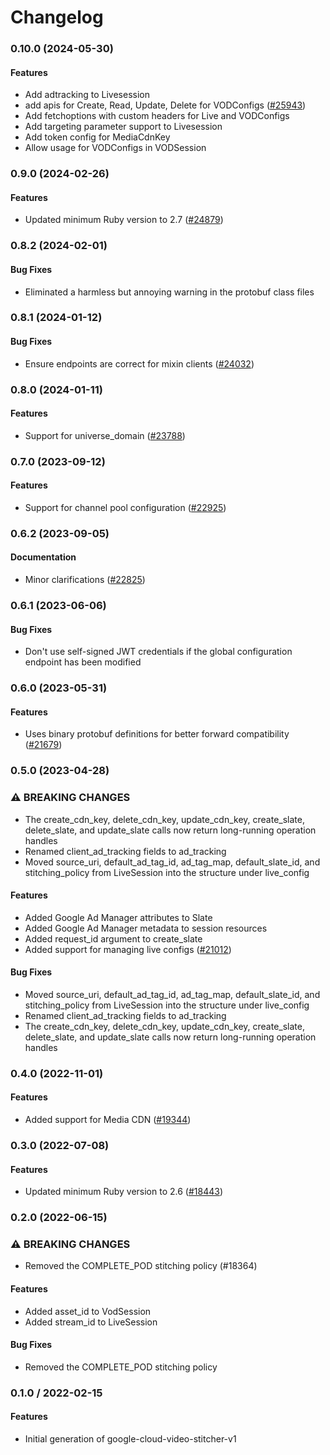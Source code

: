 # Changelog

### 0.10.0 (2024-05-30)

#### Features

* Add adtracking to Livesession 
* add apis for Create, Read, Update, Delete for VODConfigs ([#25943](https://github.com/googleapis/google-cloud-ruby/issues/25943)) 
* Add fetchoptions with custom headers for Live and VODConfigs 
* Add targeting parameter support to Livesession 
* Add token config for MediaCdnKey 
* Allow usage for VODConfigs in VODSession 

### 0.9.0 (2024-02-26)

#### Features

* Updated minimum Ruby version to 2.7 ([#24879](https://github.com/googleapis/google-cloud-ruby/issues/24879)) 

### 0.8.2 (2024-02-01)

#### Bug Fixes

* Eliminated a harmless but annoying warning in the protobuf class files 

### 0.8.1 (2024-01-12)

#### Bug Fixes

* Ensure endpoints are correct for mixin clients ([#24032](https://github.com/googleapis/google-cloud-ruby/issues/24032)) 

### 0.8.0 (2024-01-11)

#### Features

* Support for universe_domain ([#23788](https://github.com/googleapis/google-cloud-ruby/issues/23788)) 

### 0.7.0 (2023-09-12)

#### Features

* Support for channel pool configuration ([#22925](https://github.com/googleapis/google-cloud-ruby/issues/22925)) 

### 0.6.2 (2023-09-05)

#### Documentation

* Minor clarifications ([#22825](https://github.com/googleapis/google-cloud-ruby/issues/22825)) 

### 0.6.1 (2023-06-06)

#### Bug Fixes

* Don't use self-signed JWT credentials if the global configuration endpoint has been modified 

### 0.6.0 (2023-05-31)

#### Features

* Uses binary protobuf definitions for better forward compatibility ([#21679](https://github.com/googleapis/google-cloud-ruby/issues/21679)) 

### 0.5.0 (2023-04-28)

### ⚠ BREAKING CHANGES

* The create_cdn_key, delete_cdn_key, update_cdn_key, create_slate, delete_slate, and update_slate calls now return long-running operation handles
* Renamed client_ad_tracking fields to ad_tracking
* Moved source_uri, default_ad_tag_id, ad_tag_map, default_slate_id, and stitching_policy from LiveSession into the structure under live_config

#### Features

* Added Google Ad Manager attributes to Slate 
* Added Google Ad Manager metadata to session resources 
* Added request_id argument to create_slate 
* Added support for managing live configs ([#21012](https://github.com/googleapis/google-cloud-ruby/issues/21012)) 
#### Bug Fixes

* Moved source_uri, default_ad_tag_id, ad_tag_map, default_slate_id, and stitching_policy from LiveSession into the structure under live_config 
* Renamed client_ad_tracking fields to ad_tracking 
* The create_cdn_key, delete_cdn_key, update_cdn_key, create_slate, delete_slate, and update_slate calls now return long-running operation handles 

### 0.4.0 (2022-11-01)

#### Features

* Added support for Media CDN ([#19344](https://github.com/googleapis/google-cloud-ruby/issues/19344)) 

### 0.3.0 (2022-07-08)

#### Features

* Updated minimum Ruby version to 2.6 ([#18443](https://github.com/googleapis/google-cloud-ruby/issues/18443)) 

### 0.2.0 (2022-06-15)

### ⚠ BREAKING CHANGES

* Removed the COMPLETE_POD stitching policy (#18364)

#### Features

* Added asset_id to VodSession
* Added stream_id to LiveSession
#### Bug Fixes

* Removed the COMPLETE_POD stitching policy

### 0.1.0 / 2022-02-15

#### Features

* Initial generation of google-cloud-video-stitcher-v1

